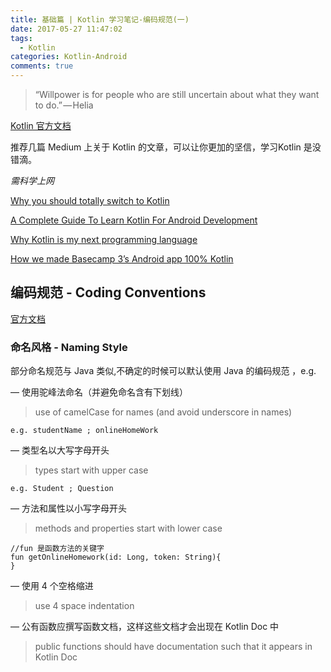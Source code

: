 ```yaml
---
title: 基础篇 | Kotlin 学习笔记-编码规范(一)
date: 2017-05-27 11:47:02
tags:
  - Kotlin
categories: Kotlin-Android
comments: true
---
```


> “Willpower is for people who are still uncertain about what they want to do.” — Helia

[Kotlin 官方文档](https://kotlinlang.org/docs/reference/)

推荐几篇 Medium 上关于 Kotlin 的文章，可以让你更加的坚信，学习Kotlin 是没错滴。

*需科学上网*

[Why you should totally switch to Kotlin](https://medium.com/@magnus.chatt/why-you-should-totally-switch-to-kotlin-c7bbde9e10d5)

[A Complete Guide To Learn Kotlin For Android Development](https://blog.mindorks.com/a-complete-guide-to-learn-kotlin-for-android-development-b1e5d23cc2d8)

[Why Kotlin is my next programming language](https://medium.com/@octskyward/why-kotlin-is-my-next-programming-language-c25c001e26e3)

[How we made Basecamp 3’s Android app 100% Kotlin](https://m.signalvnoise.com/how-we-made-basecamp-3s-android-app-100-kotlin-35e4e1c0ef12)


## 编码规范 - Coding Conventions

[官方文档](https://kotlinlang.org/docs/reference/coding-conventions.html)

### 命名风格 - Naming Style

部分命名规范与 Java 类似,不确定的时候可以默认使用 Java 的编码规范 ，e.g.

 — 使用驼峰法命名（并避免命名含有下划线）

>use of camelCase for names (and avoid underscore in names)

    e.g. studentName ; onlineHomeWork

 — 类型名以大写字母开头

 >types start with upper case

    e.g. Student ; Question

— 方法和属性以小写字母开头

>methods and properties start with lower case

```
//fun 是函数方法的关键字
fun getOnlineHomework(id: Long, token: String){
}
```

— 使用 4 个空格缩进

>use 4 space indentation

— 公有函数应撰写函数文档，这样这些文档才会出现在 Kotlin Doc 中

>public functions should have documentation such that it appears in Kotlin Doc
